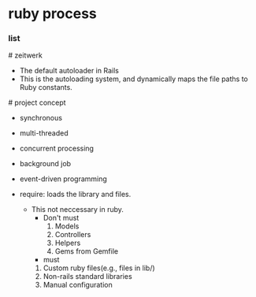 # ruby process

### list

\# zeitwerk

- The default autoloader in Rails
- This is the autoloading system, and dynamically maps the file paths to Ruby constants.

\# project concept

- synchronous
- multi-threaded
- concurrent processing
- background job
- event-driven programming

- require: loads the library and files.
  - This not neccessary in ruby.
    - Don't must
      1. Models
      2. Controllers
      3. Helpers
      4. Gems from Gemfile
    -  must
      1. Custom ruby files(e.g., files in lib/)
      2. Non-rails standard libraries
      3. Manual configuration 